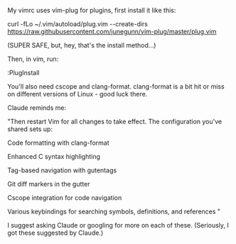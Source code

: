 My vimrc uses vim-plug for plugins, first install it like this:

curl -fLo ~/.vim/autoload/plug.vim --create-dirs \
    https://raw.githubusercontent.com/junegunn/vim-plug/master/plug.vim

(SUPER SAFE, but, hey, that's the install method...)

Then, in vim, run:

:PlugInstall

You'll also need cscope and clang-format.  clang-format is a bit hit or miss on different versions of Linux - good luck there.

Claude reminds me:

"Then restart Vim for all changes to take effect. The configuration you've shared sets up:

Code formatting with clang-format

Enhanced C syntax highlighting

Tag-based navigation with gutentags

Git diff markers in the gutter

Cscope integration for code navigation

Various keybindings for searching symbols, definitions, and references
"

I suggest asking Claude or googling for more on each of these.  (Seriously, I got these suggested by Claude.)
